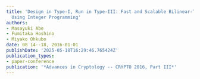 ```yaml
---
title: 'Design in Type-I, Run in Type-III: Fast and Scalable Bilinear-Type Conversion
  Using Integer Programming'
authors:
- Masayuki Abe
- Fumitaka Hoshino
- Miyako Ohkubo
date: 08 14--18, 2016-01-01
publishDate: '2025-05-18T16:29:46.765424Z'
publication_types:
- paper-conference
publication: '*Advances in Cryptology -- CRYPTO 2016, Part III*'
---
```

